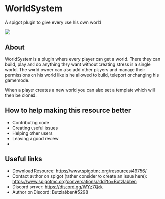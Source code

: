 # WorldSystem
A spigot plugin to give every use his own world

[![](https://jitpack.io/v/Butzlabben/worldsystem.svg)](https://jitpack.io/#Butzlabben/worldsystem)


## About
WorldSystem is a plugin where every player can get a world. There they can build, play and do anything they want without creating stress in a single world. The world owner can also add other players and manage their permissions on his world like is he allowed to build, teleport or changing his gamemode.

When a player creates a new world you can also set a template which will then be cloned.

## How to help making this resource better
- Contributing code
- Creating useful issues
- Helping other users
- Leaving a good review
- 

## Useful links
- Download Resource: https://www.spigotmc.org/resources/49756/
- Contact author on spigot (rather consider to create an issue here): https://www.spigotmc.org/conversations/add?to=Butzlabben
- Discord server: https://discord.gg/WYz7Qck
- Author on Discord: Butzlabben#5298
